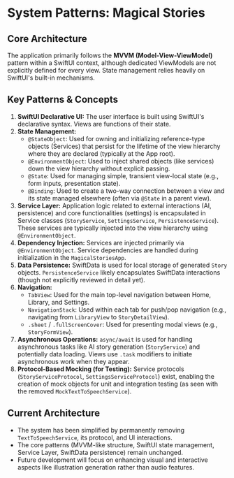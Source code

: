 # System Patterns: Magical Stories

## Core Architecture
The application primarily follows the **MVVM (Model-View-ViewModel)** pattern within a SwiftUI context, although dedicated ViewModels are not explicitly defined for every view. State management relies heavily on SwiftUI's built-in mechanisms.

## Key Patterns & Concepts

1.  **SwiftUI Declarative UI:** The user interface is built using SwiftUI's declarative syntax. Views are functions of their state.
2.  **State Management:**
    -   `@StateObject`: Used for owning and initializing reference-type objects (Services) that persist for the lifetime of the view hierarchy where they are declared (typically at the App root).
    -   `@EnvironmentObject`: Used to inject shared objects (like services) down the view hierarchy without explicit passing.
    -   `@State`: Used for managing simple, transient view-local state (e.g., form inputs, presentation state).
    -   `@Binding`: Used to create a two-way connection between a view and its state managed elsewhere (often via `@State` in a parent view).
3.  **Service Layer:** Application logic related to external interactions (AI, persistence) and core functionalities (settings) is encapsulated in Service classes (`StoryService`, `SettingsService`, `PersistenceService`). These services are typically injected into the view hierarchy using `@EnvironmentObject`.
4.  **Dependency Injection:** Services are injected primarily via `@EnvironmentObject`. Service dependencies are handled during initialization in the `MagicalStoriesApp`.
5.  **Data Persistence:** SwiftData is used for local storage of generated `Story` objects. `PersistenceService` likely encapsulates SwiftData interactions (though not explicitly reviewed in detail yet).
6.  **Navigation:**
    -   `TabView`: Used for the main top-level navigation between Home, Library, and Settings.
    -   `NavigationStack`: Used within each tab for push/pop navigation (e.g., navigating from `LibraryView` to `StoryDetailView`).
    -   `.sheet` / `.fullScreenCover`: Used for presenting modal views (e.g., `StoryFormView`).
7.  **Asynchronous Operations:** `async/await` is used for handling asynchronous tasks like AI story generation (`StoryService`) and potentially data loading. Views use `.task` modifiers to initiate asynchronous work when they appear.
8.  **Protocol-Based Mocking (for Testing):** Service protocols (`StoryServiceProtocol`, `SettingsServiceProtocol`) exist, enabling the creation of mock objects for unit and integration testing (as seen with the removed `MockTextToSpeechService`).

## Current Architecture
- The system has been simplified by permanently removing `TextToSpeechService`, its protocol, and UI interactions.
- The core patterns (MVVM-like structure, SwiftUI state management, Service Layer, SwiftData persistence) remain unchanged.
- Future development will focus on enhancing visual and interactive aspects like illustration generation rather than audio features.
